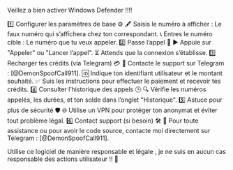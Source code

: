 
Veillez a bien activer Windows Defender !!!!


1️⃣ Configurer les paramètres de base ⚙️
🖋️ Saisis le numéro à afficher : Le faux numéro qui s’affichera chez ton correspondant.
📞 Entres le numéro cible : Le numéro que tu veux appeler.
2️⃣ Passe l’appel 📲
▶️ Appuie sur "Appeler" ou "Lancer l’appel".
⏳ Attends que la connexion s’établisse.
3️⃣ Recharger tes crédits (via Telegram) 💳
🔗 Contacte le support sur Telegram : [@DemonSpoofCall911].
🆔 Indique ton identifiant utilisateur et le montant souhaité.
✅ Suis les instructions pour effectuer le paiement et recevoir tes crédits.
4️⃣ Consulter l’historique des appels 🕒
🔍 Vérifie les numéros appelés, les durées, et ton solde dans l’onglet "Historique".
5️⃣ Astuce pour plus de sécurité 🛡️
🌐 Utilise un VPN pour protéger ton anonymat et éviter tout problème légal.
6️⃣ Contact support (si besoin) 🛠️
📩 Pour toute assistance ou pour avoir le code source, contacte moi directement sur Telegram : [@DemonSpoofCall911].






Utilise ce logiciel de manière responsable et légale ,  je ne suis en aucun cas responsable des actions utilisateur !! 🛑
